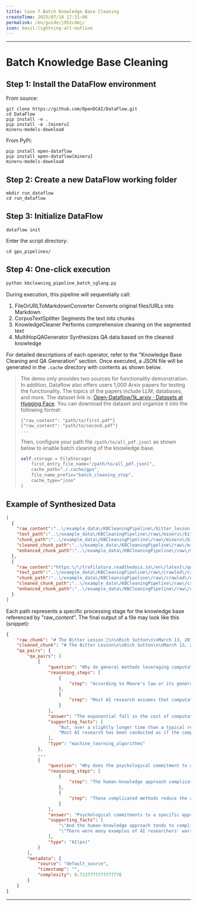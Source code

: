 ```yaml
---
title: Case 7.Batch Knowledge Base Cleaning
createTime: 2025/07/18 17:31:06
permalink: /en/guide/j95zcdmj/
icon: basil:lightning-alt-outline
---
```


---


# Batch Knowledge Base Cleaning

## Step 1: Install the DataFlow environment

From source:

```shell
git clone https://github.com/OpenDCAI/DataFlow.git
cd DataFlow
pip install -e .
pip install -e .[mineru]
mineru-models-download
````

From PyPi:

```shell
pip install open-dataflow
pip install open-dataflow[mineru]
mineru-models-download
```

## Step 2: Create a new DataFlow working folder

```shell
mkdir run_dataflow
cd run_dataflow
```

## Step 3: Initialize DataFlow

```shell
dataflow init
```

&#x9;Enter the script directory:

```shell
cd gpu_pipelines/
```

## Step 4: One-click execution

```bash
python kbcleaning_pipeline_batch_sglang.py
```

During execution, this pipeline will sequentially call:

1. FileOrURLToMarkdownConverter  Converts original files/URLs into Markdown
2. CorpusTextSplitter  Segments the text into chunks
3. KnowledgeCleaner  Performs comprehensive cleaning on the segmented text
4. MultiHopQAGenerator  Synthesizes QA data based on the cleaned knowledge

For detailed descriptions of each operator, refer to the "Knowledge Base Cleaning and QA Generation" section. Once executed, a JSON file will be generated in the `.cache` directory with contents as shown below.

> The demo only provides two sources for functionality demonstration. In addition, Dataflow also offers users 1,000 Arxiv papers for testing the functionality. The topics of the papers include LLM, databases, and more. The dataset link is: [Open-Dataflow/1k\_arxiv · Datasets at Hugging Face](https://huggingface.co/datasets/Open-Dataflow/1k_arxiv). You can download the dataset and organize it into the following format:
>
> ```jsonl
> {"raw_content": "path/to/first.pdf"}
> {"raw_content": "path/to/second.pdf"}
> ...
> ```
>
> Then, configure your path file `/path/to/all_pdf.jsonl` as shown below to enable batch cleaning of the knowledge base.
>
> ```python
> self.storage = FileStorage(
>     first_entry_file_name="/path/to/all_pdf.jsonl",
>     cache_path="./.cache/gpu",
>     file_name_prefix="batch_cleaning_step",
>     cache_type="json"
> )
> ```

## Example of Synthesized Data

```json
[
  {
    "raw_content":"..\/example_data\/KBCleaningPipeline\/bitter_lesson.pdf",
    "text_path":"..\/example_data\/KBCleaningPipeline\/raw\/mineru\/bitter_lesson\/auto\/bitter_lesson.md",
    "chunk_path":"..\/example_data\/KBCleaningPipeline\/raw\/mineru\/bitter_lesson\/auto\/extract\/bitter_lesson_chunk.json",
    "cleaned_chunk_path":"..\/example_data\/KBCleaningPipeline\/raw\/mineru\/bitter_lesson\/auto\/extract\/bitter_lesson_chunk.json",
    "enhanced_chunk_path":"..\/example_data\/KBCleaningPipeline\/raw\/mineru\/bitter_lesson\/auto\/extract\/bitter_lesson_chunk.json"
  },
  {
    "raw_content":"https:\/\/trafilatura.readthedocs.io\/en\/latest\/quickstart.html",
    "text_path":"..\/example_data\/KBCleaningPipeline\/raw\/crawled\/crawled_2.md",
    "chunk_path":"..\/example_data\/KBCleaningPipeline\/raw\/crawled\/extract\/crawled_2_chunk.json",
    "cleaned_chunk_path":"..\/example_data\/KBCleaningPipeline\/raw\/crawled\/extract\/crawled_2_chunk.json",
    "enhanced_chunk_path":"..\/example_data\/KBCleaningPipeline\/raw\/crawled\/extract\/crawled_2_chunk.json"
  }
]
```

Each path represents a specific processing stage for the knowledge base referenced by "raw\_content". The final output of a file may look like this (snippet):

```json
{
    "raw_chunk": "# The Bitter Lesson 🧠\n\nRich Sutton\n\nMarch 13, 2019\n\nThe biggest lesson that can be read from 70 years of AI research is that general methods that leverage computation are ultimately the *most effective*, and by a large margin… The ultimate reason is Moore's law &mdash; or rather its generalization: continued exponentially falling cost per unit of computation. Most AI research has been conducted as if computation were constant (in which case 'leveraging human knowledge' would be one of the only ways to improve performance); but—over a slightly longer time than a typical research project—massively more computation inevitably becomes available.\n\n“Seeking an improvement” that makes a difference in the shorter term, researchers seek to leverage their human knowledge of the domain, but the only thing that matters in the long run is the leveraging of computation. These two need not run counter to each other, but in practice, they tend to. Time spent on one is time — not spent on the other.\n\nThere are psychological commitments to investment in one approach or the other. And the human‑knowledge approach tends to complicate methods in ways that make them less suited to taking advantage of general methods leveraging computation.\n\n> Note: This paragraph ends abruptly & wasn’t cleaned.\n\nAlso, some HTML entities like &ldquo; &rdquo; remain. 😊\n\nAnd some weird line breaks:\nLine one.\nLine two.    \n\nEnd.",
    "cleaned_chunk": "# The Bitter Lesson\n\nRich Sutton\n\nMarch 13, 2019\n\nThe biggest lesson that can be read from 70 years of AI research is that general methods that leverage computation are ultimately the most effective, and by a large margin. The ultimate reason for this is Moore's law, or rather its generalization of continued exponentially falling cost per unit of computation. Most AI research has been conducted as if the computation available to the agent were constant (in which case leveraging human knowledge would be one of the only ways to improve performance) but, over a slightly longer time than a typical research project, massively more computation inevitably becomes available. Seeking an improvement that makes a difference in the shorter term, researchers seek to leverage their human knowledge of the domain, but the only thing that matters in the long run is the leveraging of computation. These two need not run counter to each other, but in practice they tend to. Time spent on one is time not spent on the other. There are psychological commitments to investment in one approach or the other. And the human-knowledge approach tends to complicate methods in ways that make them less suited to taking advantage of general methods leveraging computation.  There were many examples of AI researchers' belated learning of this bitter",
    "qa_pairs": {
        "qa_pairs": [
            {
                "question": "Why do general methods leveraging computation play a greater role in improving AI performance over time?",
                "reasoning_steps": [
                    {
                        "step": "According to Moore's law or its generalization, the cost of computation decreases exponentially."
                    },
                    {
                        "step": "Most AI research assumes that computational resources are constant over the duration of a typical research project, so knowledge leverage is necessary."
                    }
                ],
                "answer": "The exponential fall in the cost of computation over time allows for the use of more powerful and general methods that can better harness computational resources, ultimately leading to improved AI performance.",
                "supporting_facts": [
                    "But, over a slightly longer time than a typical research project, massively more computation inevitably becomes available",
                    "Most AI research has been conducted as if the computation available to the agent were constant (in which case leveraging human knowledge would be one of the only ways to improve performance)"
                ],
                "type": "machine_learning_algorithms"
            },
            ...
            {
                "question": "Why does the psychological commitment to a specific approach hinder the investment in more general AI methods?",
                "reasoning_steps": [
                    {
                        "step": "The human-knowledge approach complicates methods"
                    },
                    {
                        "step": "These complicated methods reduce the ability to leverage general computational methods"
                    }
                ],
                "answer": "Psychological commitments to a specific approach, such as the human-knowledge approach, hinder the investment in more general AI methods by making them less adaptable and leveraging general computational advantages.",
                "supporting_facts": [
                    "\"And the human-knowledge approach tends to complicate methods in ways that make them less suited to taking advantage of general methods leveraging computation\"",
                    "\"There were many examples of AI researchers' warranted skepticism of shifting abruptly to more optimistic views after learning these complications\""
                ],
                "type": "AI(px)"
            }
        ],
        "metadata": {
            "source": "default_source",
            "timestamp": "",
            "complexity": 0.7137777777777776
        }
    }
}
```


---

